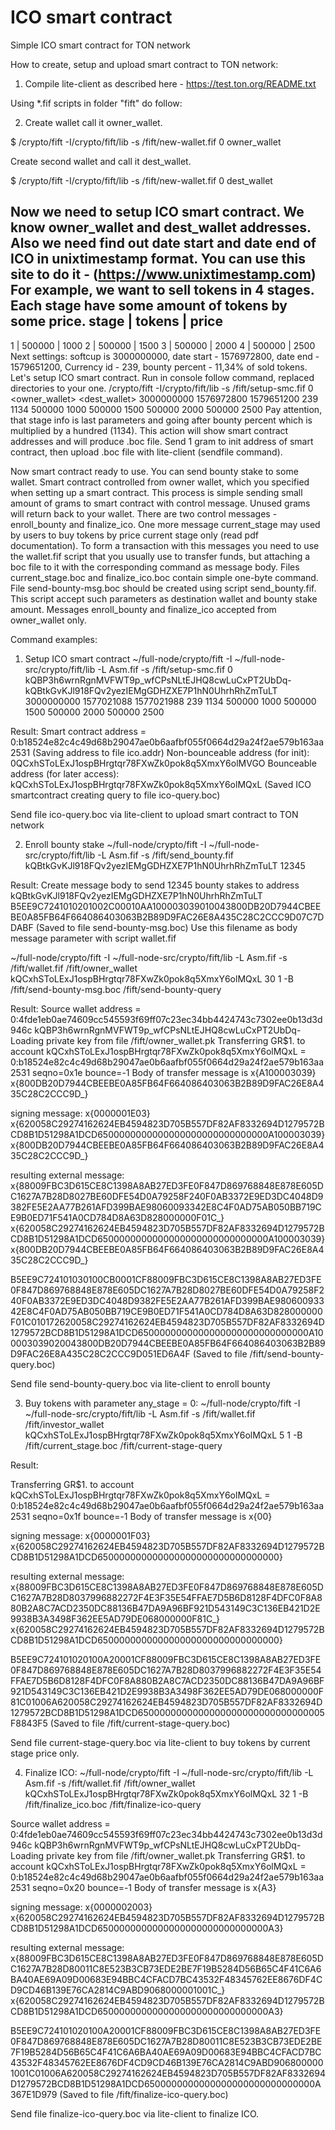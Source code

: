 # ICO smart contract
Simple ICO smart contract for TON network

How to create, setup and upload smart contract to TON network:
1. Compile lite-client as described here - https://test.ton.org/README.txt

Using *.fif scripts in folder "fift" do follow:

2. Create wallet call it owner_wallet.

$ <build-directory>/crypto/fift -I<source-directory>/crypto/fift/lib -s <this-directory>/fift/new-wallet.fif 0 owner_wallet

Create second wallet and call it dest_wallet. 

$ <build-directory>/crypto/fift -I<source-directory>/crypto/fift/lib -s <this-directory>/fift/new-wallet.fif 0 dest_wallet

Now we need to setup ICO smart contract. We know owner_wallet and dest_wallet addresses. Also we need find out date start and date end of ICO in unixtimestamp format. You can use this site to do it - (https://www.unixtimestamp.com)
For example, we want to sell tokens in 4 stages. Each stage have some amount of tokens by some price.
stage | tokens | price 
-----------------------
  1   | 500000 | 1000 
  2   | 500000 | 1500 
  3   | 500000 | 2000 
  4   | 500000 | 2500
Next settings: softcup is 3000000000, date start - 1576972800, date end - 1579651200, Currency id - 239, bounty percent - 11,34% of sold tokens.
Let's setup ICO smart contract. Run in console follow command, replaced directories to your one.
<build-directory>/crypto/fift -I<source-directory>/crypto/fift/lib -s <this-directory>/fift/setup-smc.fif 0 <owner_wallet> <dest_wallet> 3000000000 1576972800 1579651200 239 1134 500000 1000 500000 1500 500000 2000 500000 2500
Pay attention, that stage info is last parameters and going after bounty percent which is multiplied by a hundred (1134).
This action will show smart contract addresses and will produce .boc file. Send 1 gram to init address of smart contract, then upload .boc file with lite-client (sendfile command).

Now smart contract ready to use.
You can send bounty stake to some wallet. Smart contract controlled from owner wallet, which you specified when setting up a smart contract. This process is simple sending small amount of grams to smart contract with control message. Unused grams will return back to your wallet. There are two control messages - enroll_bounty and finalize_ico. One more message current_stage may used by users to buy tokens by price current stage only (read pdf documentation). To form a transaction with this messages you need to use the wallet.fif script that you usually use to transfer funds, but attaching a boc file to it with the corresponding command as message body. Files current_stage.boc and finalize_ico.boc contain simple one-byte command. File send-bounty-msg.boc should be created using script send_bounty.fif. This script accept such parameters as destination wallet and bounty stake amount. Messages enroll_bounty and finalize_ico accepted from owner_wallet only.

Command examples:
1. Setup ICO smart contract
~/full-node/crypto/fift -I ~/full-node-src/crypto/fift/lib -L Asm.fif -s <this-directory>/fift/setup-smc.fif 0 kQBP3h6wrnRgnMVFWT9p_wfCPsNLtEJHQ8cwLuCxPT2UbDq- kQBtkGvKJl918FQv2yezIEMgGDHZXE7P1hN0UhrhRhZmTuLT 3000000000 1577021088 1577021988 239 1134 500000 1000 500000 1500 500000 2000 500000 2500

Result:
Smart contract address = 0:b18524e82c4c49d68b29047ae0b6aafbf055f0664d29a24f2ae579b163aa2531 
(Saving address to file ico.addr)
Non-bounceable address (for init): 0QCxhSToLExJ1ospBHrgtqr78FXwZk0pok8q5XmxY6olMVGO
Bounceable address (for later access): kQCxhSToLExJ1ospBHrgtqr78FXwZk0pok8q5XmxY6olMQxL
(Saved ICO smartcontract creating query to file ico-query.boc)

Send file ico-query.boc via lite-client to upload smart contract to TON network

2. Enroll bounty stake
~/full-node/crypto/fift -I ~/full-node-src/crypto/fift/lib -L Asm.fif -s <this-directory>/fift/send_bounty.fif kQBtkGvKJl918FQv2yezIEMgGDHZXE7P1hN0UhrhRhZmTuLT 12345

Result:
Create message body to send 12345 bounty stakes to address kQBtkGvKJl918FQv2yezIEMgGDHZXE7P1hN0UhrhRhZmTuLT
B5EE9C7241010201002C00010AA100003039010043800DB20D7944CBEEBE0A85FB64F664086403063B2B89D9FAC26E8A435C28C2CCC9D07C7DDABF
(Saved to file send-bounty-msg.boc)
Use this filename as body message parameter with script wallet.fif

~/full-node/crypto/fift -I ~/full-node-src/crypto/fift/lib -L Asm.fif -s <this-directory>/fift/wallet.fif <this-directory>/fift/owner_wallet kQCxhSToLExJ1ospBHrgtqr78FXwZk0pok8q5XmxY6olMQxL 30 1 -B <this-directory>/fift/send-bounty-msg.boc <this-directory>/fift/send-bounty-query

Result:
Source wallet address = 0:4fde1eb0ae74609cc545593f69ff07c23ec34bb4424743c7302ee0b13d3d946c 
kQBP3h6wrnRgnMVFWT9p_wfCPsNLtEJHQ8cwLuCxPT2UbDq-
Loading private key from file <this-directory>/fift/owner_wallet.pk
Transferring GR$1. to account kQCxhSToLExJ1ospBHrgtqr78FXwZk0pok8q5XmxY6olMQxL = 0:b18524e82c4c49d68b29047ae0b6aafbf055f0664d29a24f2ae579b163aa2531 seqno=0x1e bounce=-1 
Body of transfer message is x{A100003039}
 x{800DB20D7944CBEEBE0A85FB64F664086403063B2B89D9FAC26E8A435C28C2CCC9D_}

signing message: x{0000001E03}
 x{620058C29274162624EB4594823D705B557DF82AF8332694D1279572BCD8B1D51298A1DCD6500000000000000000000000000000A100003039}
  x{800DB20D7944CBEEBE0A85FB64F664086403063B2B89D9FAC26E8A435C28C2CCC9D_}

resulting external message: x{88009FBC3D615CE8C1398A8AB27ED3FE0F847D869768848E878E605DC1627A7B28D8027BE60DFE54D0A79258F240F0AB3372E9ED3DC4048D9382FE5E2AA77B261AFD399BAE98060093342E8C4F0AD75AB050BB719CE9B0ED71F541A0CD784D8A63D828000000F01C_}
 x{620058C29274162624EB4594823D705B557DF82AF8332694D1279572BCD8B1D51298A1DCD6500000000000000000000000000000A100003039}
  x{800DB20D7944CBEEBE0A85FB64F664086403063B2B89D9FAC26E8A435C28C2CCC9D_}

B5EE9C724101030100CB0001CF88009FBC3D615CE8C1398A8AB27ED3FE0F847D869768848E878E605DC1627A7B28D8027BE60DFE54D0A79258F240F0AB3372E9ED3DC4048D9382FE5E2AA77B261AFD399BAE98060093342E8C4F0AD75AB050BB719CE9B0ED71F541A0CD784D8A63D828000000F01C010172620058C29274162624EB4594823D705B557DF82AF8332694D1279572BCD8B1D51298A1DCD6500000000000000000000000000000A100003039020043800DB20D7944CBEEBE0A85FB64F664086403063B2B89D9FAC26E8A435C28C2CCC9D051ED6A4F
(Saved to file <this-directory>/fift/send-bounty-query.boc)

Send file send-bounty-query.boc via lite-client to enroll bounty

3. Buy tokens with parameter any_stage = 0:
~/full-node/crypto/fift -I ~/full-node-src/crypto/fift/lib -L Asm.fif -s <this-directory>/fift/wallet.fif <this-directory>/fift/investor_wallet kQCxhSToLExJ1ospBHrgtqr78FXwZk0pok8q5XmxY6olMQxL 5 1 -B <this-directory>/fift/current_stage.boc <this-directory>/fift/current-stage-query

Result:

Transferring GR$1. to account kQCxhSToLExJ1ospBHrgtqr78FXwZk0pok8q5XmxY6olMQxL = 0:b18524e82c4c49d68b29047ae0b6aafbf055f0664d29a24f2ae579b163aa2531 seqno=0x1f bounce=-1 
Body of transfer message is x{00}

signing message: x{0000001F03}
 x{620058C29274162624EB4594823D705B557DF82AF8332694D1279572BCD8B1D51298A1DCD650000000000000000000000000000000}

resulting external message: x{88009FBC3D615CE8C1398A8AB27ED3FE0F847D869768848E878E605DC1627A7B28D8037996882272F4E3F35E54FFAE7D5B6D8128F4DFC0F8A880B2A8C7ACD2350DC88136B47DA9A96BF921D543149C3C136EB421D2E9938B3A3498F362EE5AD79DE068000000F81C_}
 x{620058C29274162624EB4594823D705B557DF82AF8332694D1279572BCD8B1D51298A1DCD650000000000000000000000000000000}

B5EE9C724101020100A20001CF88009FBC3D615CE8C1398A8AB27ED3FE0F847D869768848E878E605DC1627A7B28D8037996882272F4E3F35E54FFAE7D5B6D8128F4DFC0F8A880B2A8C7ACD2350DC88136B47DA9A96BF921D543149C3C136EB421D2E9938B3A3498F362EE5AD79DE068000000F81C01006A620058C29274162624EB4594823D705B557DF82AF8332694D1279572BCD8B1D51298A1DCD6500000000000000000000000000000005F8843F5
(Saved to file  <this-directory>/fift/current-stage-query.boc)

Send file current-stage-query.boc via lite-client to buy tokens by current stage price only.


4. Finalize ICO:
~/full-node/crypto/fift -I ~/full-node-src/crypto/fift/lib -L Asm.fif -s <this-directory>/fift/wallet.fif <this-directory>/fift/owner_wallet kQCxhSToLExJ1ospBHrgtqr78FXwZk0pok8q5XmxY6olMQxL 32 1 -B <this-directory>/fift/finalize_ico.boc <this-directory>/fift/finalize-ico-query

Source wallet address = 0:4fde1eb0ae74609cc545593f69ff07c23ec34bb4424743c7302ee0b13d3d946c 
kQBP3h6wrnRgnMVFWT9p_wfCPsNLtEJHQ8cwLuCxPT2UbDq-
Loading private key from file <this-directory>/fift/owner_wallet.pk
Transferring GR$1. to account kQCxhSToLExJ1ospBHrgtqr78FXwZk0pok8q5XmxY6olMQxL = 0:b18524e82c4c49d68b29047ae0b6aafbf055f0664d29a24f2ae579b163aa2531 seqno=0x20 bounce=-1 
Body of transfer message is x{A3}

signing message: x{0000002003}
 x{620058C29274162624EB4594823D705B557DF82AF8332694D1279572BCD8B1D51298A1DCD6500000000000000000000000000000A3}

resulting external message: x{88009FBC3D615CE8C1398A8AB27ED3FE0F847D869768848E878E605DC1627A7B28D80011C8E523B3CB73EDE2BE7F19B5284D56B65C4F41C6A6BA40AE69A09D00683E94BBC4CFACD7BC43532F48345762EE8676DF4CD9CD46B139E76CA2814C9ABD9068000001001C_}
 x{620058C29274162624EB4594823D705B557DF82AF8332694D1279572BCD8B1D51298A1DCD6500000000000000000000000000000A3}

B5EE9C724101020100A20001CF88009FBC3D615CE8C1398A8AB27ED3FE0F847D869768848E878E605DC1627A7B28D80011C8E523B3CB73EDE2BE7F19B5284D56B65C4F41C6A6BA40AE69A09D00683E94BBC4CFACD7BC43532F48345762EE8676DF4CD9CD46B139E76CA2814C9ABD9068000001001C01006A620058C29274162624EB4594823D705B557DF82AF8332694D1279572BCD8B1D51298A1DCD6500000000000000000000000000000A367E1D979
(Saved to file <this-directory>/fift/finalize-ico-query.boc)

Send file finalize-ico-query.boc via lite-client to finalize ICO.


